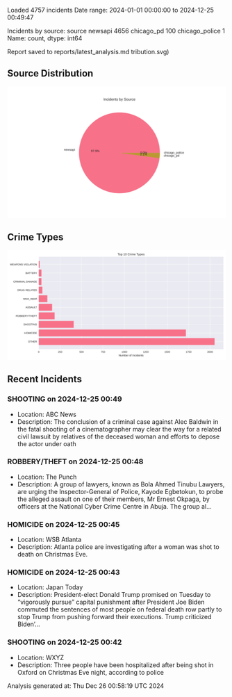 
Loaded 4757 incidents
Date range: 2024-01-01 00:00:00 to 2024-12-25 00:49:47

Incidents by source:
source
newsapi           4656
chicago_pd         100
chicago_police       1
Name: count, dtype: int64

Report saved to reports/latest_analysis.md
tribution.svg)

## Source Distribution
![Source Distribution](images/source_distribution.svg)

## Crime Types
![Crime Types](images/crime_types.svg)

## Recent Incidents

### SHOOTING on 2024-12-25 00:49
- Location: ABC News
- Description: The conclusion of a criminal case against Alec Baldwin in the fatal shooting of a cinematographer may clear the way for a related civil lawsuit by relatives of the deceased woman and efforts to depose the actor under oath


### ROBBERY/THEFT on 2024-12-25 00:48
- Location: The Punch
- Description: A group of lawyers, known as Bola Ahmed Tinubu Lawyers, are urging the Inspector-General of Police, Kayode Egbetokun, to probe the alleged assault on one of their members, Mr Ernest Okpaga, by officers at the National Cyber Crime Centre in Abuja. The group al…


### HOMICIDE on 2024-12-25 00:45
- Location: WSB Atlanta
- Description: Atlanta police are investigating after a woman was shot to death on Christmas Eve.


### HOMICIDE on 2024-12-25 00:43
- Location: Japan Today
- Description: President-elect Donald Trump promised on Tuesday to “vigorously pursue” capital punishment after President Joe Biden commuted the sentences of most people on federal death row partly to stop Trump from pushing forward their executions. Trump criticized Biden’…


### SHOOTING on 2024-12-25 00:42
- Location: WXYZ
- Description: Three people have been hospitalized after being shot in Oxford on Christmas Eve night, according to police

Analysis generated at: Thu Dec 26 00:58:19 UTC 2024
